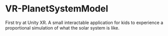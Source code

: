 # VR-PlanetSystemModel
First try at Unity XR. A small interactable application for kids to experience a proportional simulation of what the solar system is like.
